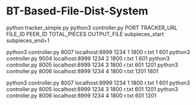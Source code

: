 # BT-Based-File-Dist-System
python tracker_simple.py
python3 controller.py PORT TRACKER_URL FILE_ID PEER_ID TOTAL_PIECES OUTPUT_FILE subpieces_start subpieces_end+1


python3 controller.py 8007 localhost:8999 1234 1 1800 r.txt 1 601
python3 controller.py 9004 localhost:8999 1234 2 1800 r.txt 1 601
python3 controller.py 8005 localhost:8999 1234 3 1800 r.txt 601 1201
python3 controller.py 8006 localhost:8999 1234 4 1800 r.txt 1201 1801


python3 controller.py 8007 localhost:8999 1234 1 1800 r.txt 1 601
python3 controller.py 8005 localhost:8999 1234 3 1800 r.txt 601 1201
python3 controller.py 8006 localhost:8999 1234 4 1800 r.txt 601 1201